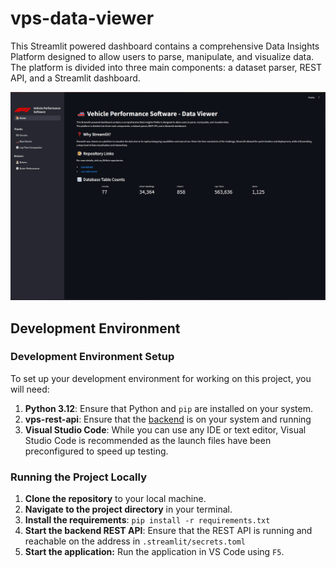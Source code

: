 # vps-data-viewer

This Streamlit powered dashboard contains a comprehensive Data Insights Platform designed to allow users to parse, manipulate, and visualize data.
The platform is divided into three main components: a dataset parser, REST API, and a Streamlit dashboard.

![Functionality](functionality.gif)

## Development Environment

### Development Environment Setup

To set up your development environment for working on this project, you will need:

1. **Python 3.12**: Ensure that Python and `pip` are installed on your system.
2. **vps-rest-api**: Ensure that the [backend](https://github.com/Artiizan/vps-rest-api) is on your system and running
3. **Visual Studio Code**: While you can use any IDE or text editor, Visual Studio Code is recommended as the launch files have been preconfigured to speed up testing.

### Running the Project Locally

1. **Clone the repository** to your local machine.
2. **Navigate to the project directory** in your terminal.
3. **Install the requirements**: `pip install -r requirements.txt`
4. **Start the backend REST API**: Ensure that the REST API is running and reachable on the address in `.streamlit/secrets.toml`
5. **Start the application:** Run the application in VS Code using `F5`.
